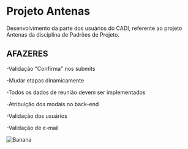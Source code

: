 Projeto Antenas
===============

Desenvolvimento da parte dos usuários do CADI, referente ao projeto Antenas da disciplina de Padrões de Projeto.


AFAZERES
-------------
-Validação "Confirma" nos submits

-Mudar etapas dinamicamente

-Todos os dados de reunião devem ser implementados

-Atribuição dos modais no back-end

-Validação dos usuários

-Validação de e-mail

![Banana](http://cdn.osxdaily.com/wp-content/uploads/2013/07/dancing-banana.gif "Olha a banana dançando!")

